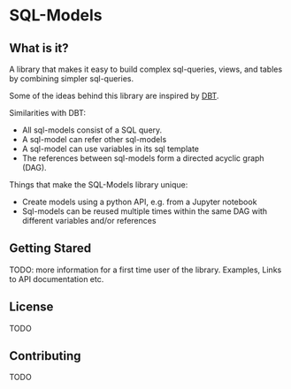 # SQL-Models

## What is it?
A library that makes it easy to build complex sql-queries, views, and tables by combining simpler
sql-queries.

Some of the ideas behind this library are inspired by [DBT](https://github.com/dbt-labs/dbt).

Similarities with DBT:
* All sql-models consist of a SQL query.
* A sql-model can refer other sql-models
* A sql-model can use variables in its sql template
* The references between sql-models form a directed acyclic graph (DAG).


Things that make the SQL-Models library unique:
* Create models using a python API, e.g. from a Jupyter notebook
* Sql-models can be reused multiple times within the same DAG with different variables and/or references


## Getting Stared
TODO: more information for a first time user of the library. Examples, Links to API documentation etc.

## License
TODO

## Contributing
TODO

